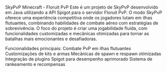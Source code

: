 SkyPvP Minecraft - Floruit PvP
Este é um projeto de SkyPvP desenvolvido em Java utilizando a API Spigot para o servidor Floruit PvP. O modo SkyPvP oferece uma experiência competitiva onde os jogadores lutam em ilhas flutuantes, combinando habilidades de combate aéreo com estratégias de sobrevivência. O foco do projeto é criar uma jogabilidade fluida, com funcionalidades customizadas e mecânicas otimizadas para tornar as batalhas mais emocionantes e desafiadoras.

Funcionalidades principais:
Combate PvP em ilhas flutuantes
Customizações de kits e armas
Mecânicas de spawn e respawn otimizadas
Integração de plugins Spigot para desempenho aprimorado
Sistema de rankeamento e recompensas
